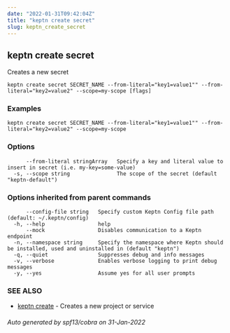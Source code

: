 ```yaml
---
date: "2022-01-31T09:42:04Z"
title: "keptn create secret"
slug: keptn_create_secret
---
```

## keptn create secret

Creates a new secret

```
keptn create secret SECRET_NAME --from-literal="key1=value1"" --from-literal="key2=value2" --scope=my-scope [flags]
```

### Examples

```
keptn create secret SECRET_NAME --from-literal="key1=value1"" --from-literal="key2=value2" --scope=my-scope
```

### Options

```
      --from-literal stringArray   Specify a key and literal value to insert in secret (i.e. my-key=some-value)
  -s, --scope string               The scope of the secret (default "keptn-default")
```

### Options inherited from parent commands

```
      --config-file string   Specify custom Keptn Config file path (default: ~/.keptn/config)
  -h, --help                 help
      --mock                 Disables communication to a Keptn endpoint
  -n, --namespace string     Specify the namespace where Keptn should be installed, used and uninstalled in (default "keptn")
  -q, --quiet                Suppresses debug and info messages
  -v, --verbose              Enables verbose logging to print debug messages
  -y, --yes                  Assume yes for all user prompts
```

### SEE ALSO

* [keptn create](../keptn_create/)	 - Creates a new project or service

###### Auto generated by spf13/cobra on 31-Jan-2022
